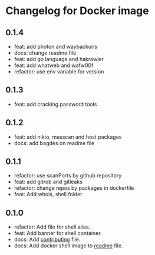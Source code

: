 # Changelog for Docker image
<!--LATEST=0.1.3-->

## 0.1.4

* feat: add photon and waybackurls
* docs: change readme file
* feat: add go language and hakrawler
* feat: add whatweb and wafw00f
* refactor: use env variable for version

## 0.1.3

* feat: add cracking password tools

## 0.1.2

* feat: add nikto, masscan and host packages
* docs: add bagdes on readme file

## 0.1.1

* refactor: use scanPorts by github repository
* feat: add gitrob and gitleaks
* refactor: change repos by packages in dockerfile
* feat: Add whois, shell folder

## 0.1.0

* refactor: Add file for shell alias.
* feat: Add banner for shell container.
* docs: Add [contributing](CONTRIBUTING.md) file.
* docs: Add docker shell image to [readme](README.md) file.
